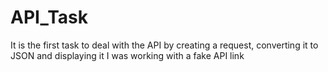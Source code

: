 # API_Task

It is the first task to deal with the API by creating a request, converting it to JSON and displaying it
I was working with a fake API link
